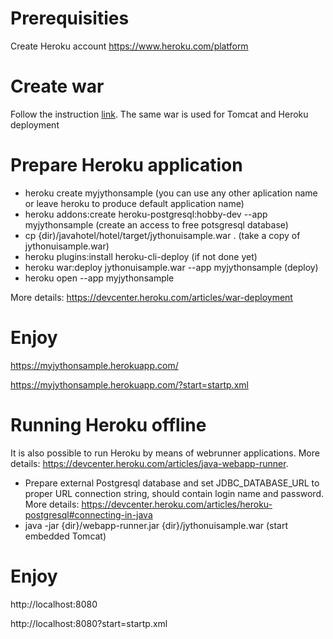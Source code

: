 # Prerequisities

Create Heroku account https://www.heroku.com/platform

# Create war

Follow the instruction [link](create_tomcat.md). The same war is used for Tomcat and Heroku deployment

# Prepare Heroku application

* heroku create myjythonsample (you can use any other aplication name or leave heroku to produce default application name)
* heroku addons:create heroku-postgresql:hobby-dev --app myjythonsample (create an access to free potsgresql database)
* cp {dir)/javahotel/hotel/target/jythonuisample.war . (take a copy of jythonuisample.war)
* heroku plugins:install heroku-cli-deploy (if not done yet)
* heroku war:deploy jythonuisample.war  --app myjythonsample  (deploy)
* heroku open --app myjythonsample

More details: https://devcenter.heroku.com/articles/war-deployment

# Enjoy

https://myjythonsample.herokuapp.com/

https://myjythonsample.herokuapp.com/?start=startp.xml

# Running Heroku offline

It is also possible to run Heroku by means of webrunner applications. More details: https://devcenter.heroku.com/articles/java-webapp-runner.

* Prepare external Postgresql database and set JDBC_DATABASE_URL to proper URL connection string, should contain login name and password. More details: https://devcenter.heroku.com/articles/heroku-postgresql#connecting-in-java
* java -jar {dir}/webapp-runner.jar {dir}/jythonuisample.war  (start embedded Tomcat)

# Enjoy
http://localhost:8080

http://localhost:8080?start=startp.xml
